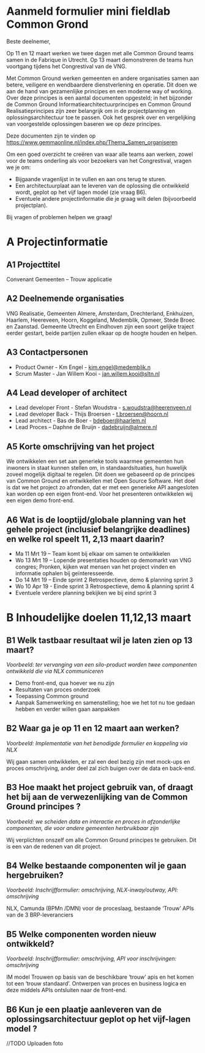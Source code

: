 # Aanmeld formulier mini fieldlab Common Grond

Beste deelnemer,

Op 11 en 12 maart werken we twee dagen met alle Common Ground teams samen in de Fabrique in Utrecht. Op 13 maart demonstreren de teams hun voortgang tijdens het Congrestival van de VNG.

Met Common Ground werken gemeenten en andere organisaties samen aan betere, veiligere en wendbaardere dienstverlening en operatie. Dit doen we aan de hand van gezamenlijke principes en een moderne way of working. Over deze principes is een aantal documenten opgesteld; in het bijzonder de Common Ground Informatiearchitectuurprincipes en Common Ground Realisatieprincipes zijn zeer belangrijk om in de projectplanning en oplossingsarchitectuur toe te passen. Ook het gesprek over en vergelijking van voorgestelde oplossingen baseren we op deze principes. 

Deze documenten zijn te vinden op https://www.gemmaonline.nl/index.php/Thema_Samen_organiseren 

Om een goed overzicht te creëren van waar alle teams aan werken, zowel voor de teams onderling als voor bezoekers van het Congrestival, vragen we je om:
* Bijgaande vragenlijst in te vullen en aan ons terug te sturen. 
* Een architectuurplaat aan te leveren van de oplossing die ontwikkeld wordt, geplot op het vijf lagen model (zie vraag B6).
* Eventuele andere projectinformatie die je graag wilt delen (bijvoorbeeld projectplan).

Bij vragen of problemen helpen we graag!

# A Projectinformatie
## A1 Projecttitel
Convenant Gemeenten – Trouw applicatie

## A2 Deelnemende organisaties
VNG Realisatie, Gemeenten Almere, Amsterdam, Drechterland, Enkhuizen, Haarlem, Heereveen, Hoorn, Koggeland, Medemblik, Opmeer, Stede Broec en Zaanstad. Gemeente Utrecht en Eindhoven zijn een soort gelijke traject eerder gestart, beide partijen zullen elkaar op de hoogte houden en helpen. 

## A3 Contactpersonen
* Product Owner - Km Engel - kim.engel@medemblik.n
* Scrum Master - Jan Willem Kooi - jan.willem.kooi@sltn.nl

## A4 Lead developer of architect
* Lead developer Front -  Stefan Woudstra  - s.woudstra@heerenveen.nl
* Lead developer Back - Thijs Broersen - t.broersen@hoorn.nl
* Lead architect - Bas de Boer - bdeboer@haarlem.nl
* Lead Proces – Daphne de Bruijn - dadebruijn@almere.nl 


## A5 Korte omschrijving van het project
We ontwikkelen een set aan generieke tools waarmee gemeenten hun inwoners in staat kunnen stellen om, in standaardsituaties, hun huwelijk zoveel mogelijk digitaal te regelen. Dit doen we gebaseerd op de principes van Common Ground en ontwikkellen met Open Source Software. Het doel is dat we het project zo afronden, dat er met een generieke API aangesloten kan worden op een eigen front-end. Voor het presenteren ontwikkelen wij een eigen demo front-end.  

## A6 Wat is de looptijd/globale planning van het gehele project (inclusief belangrijke deadlines) en welke rol speelt 11, 2,13 maart daarin?

* Ma 11 Mrt 19 – Team komt bij elkaar om samen te ontwikkelen
* Wo 13 Mrt 19 – Lopende presentaties houden op demomarkt van VNG congres; Pronken, kijken wat mensen van het project vinden en informatie ophalen bij geïnteresseerde. 
* Do 14 Mrt 19 – Einde sprint 2 Retrospectieve, demo & planning sprint 3
* Wo 10 Apr 19 - Einde sprint 3 Retrospectieve, demo & planning sprint 4
* Eventuele verdere planning bekijken we bij eind sprint 3

# B Inhoudelijke doelen 11,12,13 maart
## B1 Welk tastbaar resultaat wil je laten zien op 13 maart?
*Voorbeeld: ter vervanging van een silo-product worden twee componenten ontwikkeld die via NLX communiceren*

* Demo  front-end, qua hoever we nu zijn 
* Resultaten van proces onderzoek
* Toepassing Common ground
* Aanpak Samenwerking en samenstelling; hoe we het tot nu toe gedaan hebben en verder willen gaan aanpakken

## B2 Waar ga je op 11 en 12 maart aan werken?
*Voorbeeld: Implementatie van het benodigde formulier en koppeling via NLX*

Wij gaan samen ontwikkelen, er zal een deel bezig zijn met mock-ups en proces omschrijving, ander deel zal zich buigen over de data en back-end. 

## B3 Hoe maakt het project gebruik van, of draagt het bij aan de verwezenlijking van de Common Ground principes ?
*Voorbeeld: we scheiden data en interactie en proces in afzonderlijke componenten, 
die voor andere gemeenten herbruikbaar zijn*

Wij verplichten onszelf om alle Common Ground principes te gebruiken. Dit is een van de redenen van dit project.

## B4 Welke bestaande componenten wil je gaan hergebruiken?
*Voorbeeld: Inschrijfformulier: omschrijving, NLX-inway/outway, API: omschrijving*

NLX, Camunda (BPMn /DMN) voor de proceslaag, bestaande ‘Trouw’ APIs van de 3 BRP-leveranciers

## B5 Welke componenten worden nieuw ontwikkeld?
*Voorbeeld: Inschrijfformulier: omschrijving, API voor inschrijvingen: omschrijving*

IM model Trouwen op basis van de beschikbare ‘trouw’ apis en het komen tot een ‘trouw standaard’. Ontwerpen van proces en business logica en deze middels APIs ontsluiten naar de front-end.

## B6 Kun je een plaatje aanleveren van de oplossingsarchitectuur geplot op het vijf-lagen model ?
//TODO Uploaden foto





